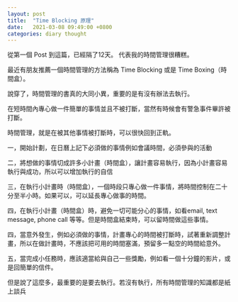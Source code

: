 ```yaml
---
layout: post
title:  "Time Blocking 原理"
date:   2021-03-08 09:49:00 +0800
categories: diary thought
---
```


從第一個 Post 到這篇，已經隔了12天。 代表我的時間管理很糟糕。

最近有朋友推薦一個時間管理的方法稱為 Time Blocking 或是 Time Boxing（時間盒）。

說穿了，時間管理的書真的大同小異，重要的是有沒有辦法去執行。

在短時間內專心做一件簡單的事情並且不被打斷，當然有時候會有警急事件畢許被打斷。

時間管理，就是在被其他事情被打斷時，可以很快回到正軌。

一，開始計劃，在日曆上記下必須做的事情例如會議時間，必須參與的活動

二，將想做的事情切成許多小計畫（時間盒），讓計畫容易執行，因為小計畫容易執行與成功，所以可以增加執行的自信

三，在執行小計畫時（時間盒），一個時段只專心做一件事情，將時間控制在二十分至半小時。如果可以，可以延長專心做事的時間。

四，在執行小計畫（時間盒）時，避免一切可能分心的事情，如看email, text message, phone call 等等。但是時間盒結束時，可以留時間做這些事情。

四，當意外發生，例如必須做的事情，計畫專心的時間被打斷時，試著重新調整計畫，所以在做計畫時，不應該把可用的時間塞滿，預留多一點空的時間給意外。

五，當完成小任務時，應該適當給與自己一些獎勵，例如看一個十分鐘的影片，或是回簡單的信件。

但是說了這麼多，最重要的是要去執行。若沒有執行，所有時間管理的知識都是紙上談兵